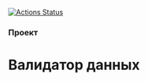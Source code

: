 [![Actions Status](https://github.com/dimitriiy/js-oop-project-62/actions/workflows/hexlet-check.yml/badge.svg)](https://github.com/dimitriiy/js-oop-project-62/actions)

### Проект
# Валидатор данных
